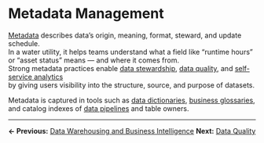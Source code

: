 # Metadata Management

[Metadata](../glossary.md#metadata) describes data’s origin, meaning, format, steward, and update schedule.  
In a water utility, it helps teams understand what a field like “runtime hours” or “asset status” means — and where it comes from.  
Strong metadata practices enable [data stewardship](../glossary.md#stewardship), [data quality](../glossary.md#data-quality), and [self-service analytics](../glossary.md#data-literacy)  
by giving users visibility into the structure, source, and purpose of datasets.

Metadata is captured in tools such as [data dictionaries](../glossary.md#data-dictionary), [business glossaries](../glossary.md#business-glossary),  
and catalog indexes of [data pipelines](../glossary.md#data-pipeline) and table owners.


---

**← Previous:** [Data Warehousing and Business Intelligence](../09_warehousing/index.md)
**Next:** [Data Quality](../11_quality/index.md)
